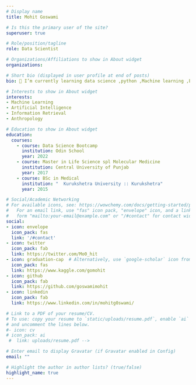 ```yaml
---
# Display name
title: Mohit Goswami

# Is this the primary user of the site?
superuser: true

# Role/position/tagline
role: Data Scientist

# Organizations/Affiliations to show in About widget
organizations:

# Short bio (displayed in user profile at end of posts)
bio: 🌱 I’m currently learning data science ,python ,Machine learning ,EDA etc

# Interests to show in About widget
interests:
- Machine Learning
- Artificial Intelligence
- Information Retrieval
- Anthropology

# Education to show in About widget
education:
  courses:
    - course: Data Science Bootcamp
      institution: Odin School
      year: 2022
    - course: Master in Life Science spl Molecular Medicine
      institution: Central University of Punjab
      year: 2017
    - course: BSc in Medical
      institution: "  Kurukshetra University :: Kurukshetra"
      year: 2015

# Social/Academic Networking
# For available icons, see: https://wowchemy.com/docs/getting-started/page-builder/#icons
#   For an email link, use "fas" icon pack, "envelope" icon, and a link in the
#   form "mailto:your-email@example.com" or "/#contact" for contact widget.
social:
- icon: envelope
  icon_pack: fas
  link: '/#contact'
- icon: twitter
  icon_pack: fab
  link: https://twitter.com/Mo0_hit
- icon: graduation-cap  # Alternatively, use `google-scholar` icon from `ai` icon pack
  icon_pack: fas
  link: https://www.kaggle.com/gomohit
- icon: github
  icon_pack: fab
  link: https://github.com/goswamimohit
- icon: linkedin
  icon_pack: fab
  link: https://www.linkedin.com/in/mohitg0swami/

# Link to a PDF of your resume/CV.
# To use: copy your resume to `static/uploads/resume.pdf`, enable `ai` icons in `params.toml`, 
# and uncomment the lines below.
#- icon: cv
# icon_pack: ai
 #  link: uploads/resume.pdf -->

# Enter email to display Gravatar (if Gravatar enabled in Config)
email: ""

# Highlight the author in author lists? (true/false)
highlight_name: true
---
```

